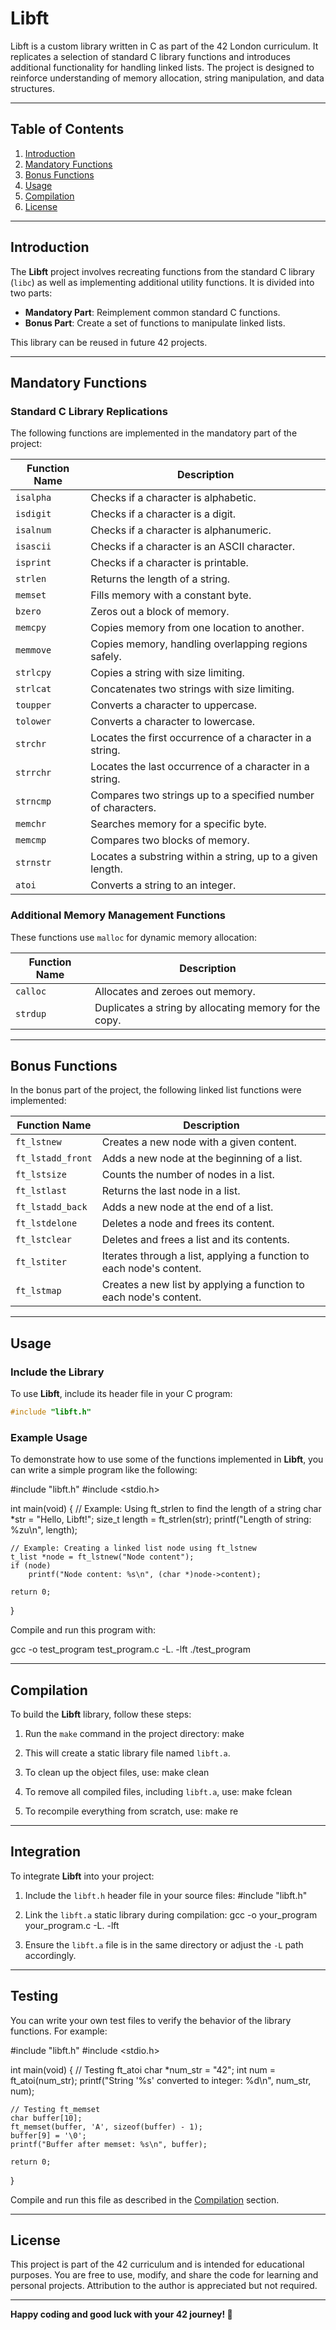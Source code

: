 # Libft

Libft is a custom library written in C as part of the 42 London curriculum. It replicates a selection of standard C library functions and introduces additional functionality for handling linked lists. The project is designed to reinforce understanding of memory allocation, string manipulation, and data structures.

---

## Table of Contents
1. [Introduction](#introduction)
2. [Mandatory Functions](#mandatory-functions)
3. [Bonus Functions](#bonus-functions)
4. [Usage](#usage)
5. [Compilation](#compilation)
6. [License](#license)

---

## Introduction

The **Libft** project involves recreating functions from the standard C library (`libc`) as well as implementing additional utility functions. It is divided into two parts:
- **Mandatory Part**: Reimplement common standard C functions.
- **Bonus Part**: Create a set of functions to manipulate linked lists.

This library can be reused in future 42 projects.

---

## Mandatory Functions

### Standard C Library Replications

The following functions are implemented in the mandatory part of the project:

| Function Name | Description |
|---------------|-------------|
| `isalpha`     | Checks if a character is alphabetic. |
| `isdigit`     | Checks if a character is a digit. |
| `isalnum`     | Checks if a character is alphanumeric. |
| `isascii`     | Checks if a character is an ASCII character. |
| `isprint`     | Checks if a character is printable. |
| `strlen`      | Returns the length of a string. |
| `memset`      | Fills memory with a constant byte. |
| `bzero`       | Zeros out a block of memory. |
| `memcpy`      | Copies memory from one location to another. |
| `memmove`     | Copies memory, handling overlapping regions safely. |
| `strlcpy`     | Copies a string with size limiting. |
| `strlcat`     | Concatenates two strings with size limiting. |
| `toupper`     | Converts a character to uppercase. |
| `tolower`     | Converts a character to lowercase. |
| `strchr`      | Locates the first occurrence of a character in a string. |
| `strrchr`     | Locates the last occurrence of a character in a string. |
| `strncmp`     | Compares two strings up to a specified number of characters. |
| `memchr`      | Searches memory for a specific byte. |
| `memcmp`      | Compares two blocks of memory. |
| `strnstr`     | Locates a substring within a string, up to a given length. |
| `atoi`        | Converts a string to an integer. |

### Additional Memory Management Functions

These functions use `malloc` for dynamic memory allocation:

| Function Name | Description |
|---------------|-------------|
| `calloc`      | Allocates and zeroes out memory. |
| `strdup`      | Duplicates a string by allocating memory for the copy. |

---

## Bonus Functions

In the bonus part of the project, the following linked list functions were implemented:

| Function Name      | Description |
|--------------------|-------------|
| `ft_lstnew`        | Creates a new node with a given content. |
| `ft_lstadd_front`  | Adds a new node at the beginning of a list. |
| `ft_lstsize`       | Counts the number of nodes in a list. |
| `ft_lstlast`       | Returns the last node in a list. |
| `ft_lstadd_back`   | Adds a new node at the end of a list. |
| `ft_lstdelone`     | Deletes a node and frees its content. |
| `ft_lstclear`      | Deletes and frees a list and its contents. |
| `ft_lstiter`       | Iterates through a list, applying a function to each node's content. |
| `ft_lstmap`        | Creates a new list by applying a function to each node's content. |

---

## Usage

### Include the Library
To use **Libft**, include its header file in your C program:
```c
#include "libft.h"
```

### Example Usage

To demonstrate how to use some of the functions implemented in **Libft**, you can write a simple program like the following:

#include "libft.h"
#include <stdio.h>

int main(void)
{
    // Example: Using ft_strlen to find the length of a string
    char *str = "Hello, Libft!";
    size_t length = ft_strlen(str);
    printf("Length of string: %zu\n", length);

    // Example: Creating a linked list node using ft_lstnew
    t_list *node = ft_lstnew("Node content");
    if (node)
        printf("Node content: %s\n", (char *)node->content);

    return 0;
}

Compile and run this program with:

gcc -o test_program test_program.c -L. -lft
./test_program

---

## Compilation

To build the **Libft** library, follow these steps:

1. Run the `make` command in the project directory:
    make

2. This will create a static library file named `libft.a`.

3. To clean up the object files, use:
    make clean

4. To remove all compiled files, including `libft.a`, use:
    make fclean

5. To recompile everything from scratch, use:
    make re

---

## Integration

To integrate **Libft** into your project:

1. Include the `libft.h` header file in your source files:
    #include "libft.h"

2. Link the `libft.a` static library during compilation:
    gcc -o your_program your_program.c -L. -lft

3. Ensure the `libft.a` file is in the same directory or adjust the `-L` path accordingly.

---

## Testing

You can write your own test files to verify the behavior of the library functions. For example:

#include "libft.h"
#include <stdio.h>

int main(void)
{
    // Testing ft_atoi
    char *num_str = "42";
    int num = ft_atoi(num_str);
    printf("String '%s' converted to integer: %d\n", num_str, num);

    // Testing ft_memset
    char buffer[10];
    ft_memset(buffer, 'A', sizeof(buffer) - 1);
    buffer[9] = '\0';
    printf("Buffer after memset: %s\n", buffer);

    return 0;
}

Compile and run this file as described in the [Compilation](#compilation) section.

---

## License

This project is part of the 42 curriculum and is intended for educational purposes. You are free to use, modify, and share the code for learning and personal projects. Attribution to the author is appreciated but not required.

---

**Happy coding and good luck with your 42 journey! 🚀**
